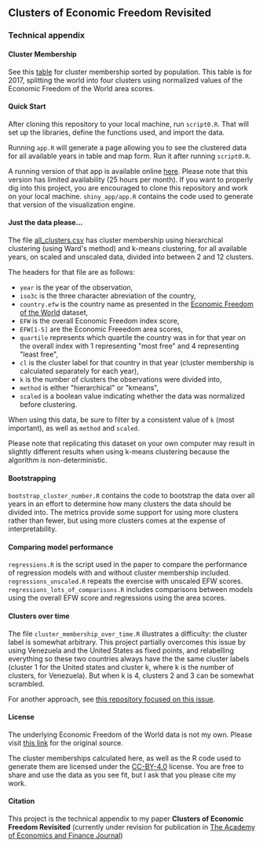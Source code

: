 ## Clusters of Economic Freedom Revisited
### Technical appendix

#### Cluster Membership
See this 
[table](https://github.com/RickWeber/EFW_clustering/blob/master/cluster_membership_2017.md)
for cluster membership sorted by population. This table is for 2017, splitting the world into four clusters using normalized values of the Economic Freedom of the World area scores.

#### Quick Start
After cloning this repository to your local machine, run `script0.R`. That will set up the libraries, define the functions used, and import the data. 

Running `app.R` will generate a page allowing you to see the clustered data for
all available years in table and map form. Run it after running `script0.R`. 

A running version of that app is available online [here](https://rickweber.shinyapps.io/Clusters_of_Economic_Freedom/). Please note that this version has limited availability (25 hours per month). If you want to properly dig into this project, you are encouraged to clone this repository and work on your local machine. `shiny_app/app.R` contains the code used to generate that version of the visualization engine. 

#### Just the data please...
The file 
[all_clusters.csv](https://raw.githubusercontent.com/RickWeber/EFW_clustering/master/all_clusters.csv)
has cluster membership using hierarchical clustering (using Ward's method) and k-means clustering, for all available years, on scaled and unscaled data, divided into between 2 and 12 clusters.

The headers for that file are as follows: 

* `year` is the year of the observation,
* `iso3c` is the three character abreviation of the country,
* `country.efw` is the country name as presented in the [Economic Freedom of the World](https://www.fraserinstitute.org/studies/economic-freedom-of-the-world-2019-annual-report) dataset,
* `EFW` is the overall Economic Freedom index score,
* `EFW[1-5]` are the Economic Freeedom area scores, 
* `quartile` represents which quartile the country was in for that year on the overall index with 1 representing "most free" and 4 representing "least free",
* `cl` is the cluster label for that country in that year (cluster membership is calculated separately for each year),
* `k` is the number of clusters the observations were divided into,
* `method` is either "hierarchical" or "kmeans",
* `scaled` is a boolean value indicating whether the data was normalized before clustering.

When using this data, be sure to filter by a consistent value of `k` (most important), as well as `method` and `scaled`. 

Please note that replicating this dataset on your own computer may result in slightly different results when using k-means clustering because the algorithm is non-deterministic.

#### Bootstrapping
`bootstrap_cluster_number.R` contains the code to bootstrap the data over all years in an effort to determine how many clusters the data should be divided into. The metrics provide some support for using more clusters rather than fewer, but using more clusters comes at the expense of interpretability.

#### Comparing model performance
`regressions.R` is the script used in the paper to compare the performance of regression models with and without cluster membership included. `regressions_unscaled.R` repeats the exercise with unscaled EFW scores. `regressions_lots_of_comparisons.R` includes comparisons between models using the overall EFW score and regressions using the area scores. 

#### Clusters over time
The file `cluster_membership_over_time.R` illustrates a difficulty: the cluster label is somewhat arbitrary. This project partially overcomes this issue by using Venezuela and the United States as fixed points, and relabelling everything so these two countries always have the the same cluster labels (cluster 1 for the United states and cluster k, where k is the number of clusters, for Venezuela). But when k is 4, clusters 2 and 3 can be somewhat scrambled. 

For another approach, see [this repository focused on this issue](https://github.com/RickWeber/kmeans_over_time).

#### License
The underlying Economic Freedom of the World data is not my own. Please visit [this link](https://www.fraserinstitute.org/resource-file?nid=13069&fid=12711) for the original source.

The cluster memberships calculated here, as well as the R code used to generate them are licensed under the [CC-BY-4.0](https://creativecommons.org/licenses/by/4.0/) license. You are free to share and use the data as you see fit, but I ask that you please cite my work.

#### Citation
This project is the technical appendix to my paper **Clusters of Economic Freedom Revisited** (currently under revision for publication in [The Academy of Economics and Finance Journal](https://www.economics-finance.org/jef-5.php))
